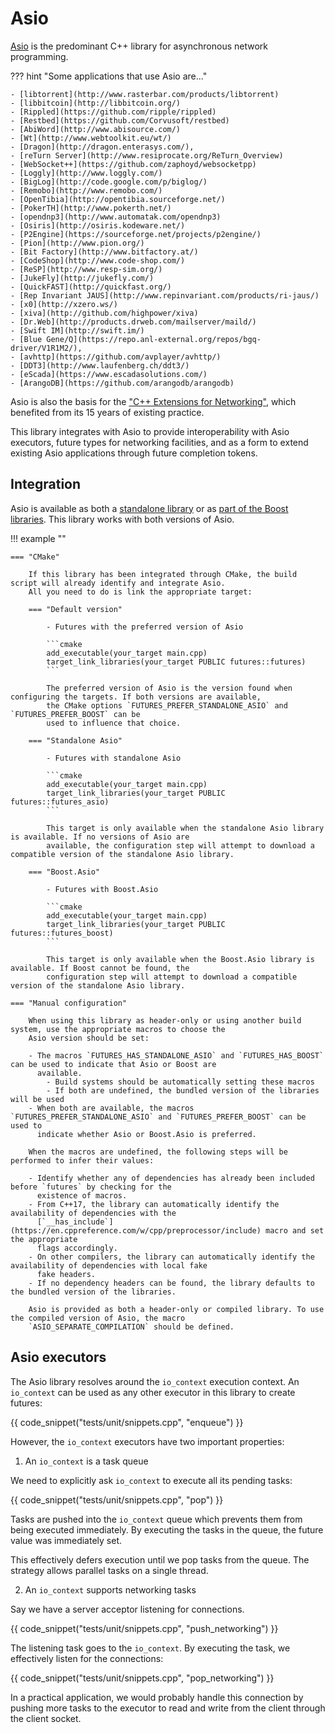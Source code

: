 # Asio

[Asio](https://think-async.com/Asio/) is the predominant C++ library for asynchronous network programming.

??? hint "Some applications that use Asio are..."

    - [libtorrent](http://www.rasterbar.com/products/libtorrent)
    - [libbitcoin](http://libbitcoin.org/)
    - [Rippled](https://github.com/ripple/rippled)
    - [Restbed](https://github.com/Corvusoft/restbed)
    - [AbiWord](http://www.abisource.com/)
    - [Wt](http://www.webtoolkit.eu/wt/)
    - [Dragon](http://dragon.enterasys.com/),
    - [reTurn Server](http://www.resiprocate.org/ReTurn_Overview)
    - [WebSocket++](https://github.com/zaphoyd/websocketpp)
    - [Loggly](http://www.loggly.com/)
    - [BigLog](http://code.google.com/p/biglog/)
    - [Remobo](http://www.remobo.com/)
    - [OpenTibia](http://opentibia.sourceforge.net/)
    - [PokerTH](http://www.pokerth.net/)
    - [opendnp3](http://www.automatak.com/opendnp3)
    - [Osiris](http://osiris.kodeware.net/)
    - [P2Engine](https://sourceforge.net/projects/p2engine/)
    - [Pion](http://www.pion.org/)
    - [Bit Factory](http://www.bitfactory.at/)
    - [CodeShop](http://www.code-shop.com/)
    - [ReSP](http://www.resp-sim.org/)
    - [JukeFly](http://jukefly.com/)
    - [QuickFAST](http://quickfast.org/)
    - [Rep Invariant JAUS](http://www.repinvariant.com/products/ri-jaus/)
    - [x0](http://xzero.ws/)
    - [xiva](http://github.com/highpower/xiva)
    - [Dr.Web](http://products.drweb.com/mailserver/maild/)
    - [Swift IM](http://swift.im/)
    - [Blue Gene/Q](https://repo.anl-external.org/repos/bgq-driver/V1R1M2/),
    - [avhttp](https://github.com/avplayer/avhttp/)
    - [DDT3](http://www.laufenberg.ch/ddt3/)
    - [eScada](https://www.escadasolutions.com/)
    - [ArangoDB](https://github.com/arangodb/arangodb)

Asio is also the basis for
the ["C++ Extensions for Networking"](https://en.cppreference.com/w/cpp/experimental/networking), which benefited from
its 15 years of existing practice.

This library integrates with Asio to provide interoperability with Asio executors, future types for networking
facilities, and as a form to extend existing Asio applications through future completion tokens.

## Integration

Asio is available as both a [standalone library](https://think-async.com/Asio/index.html) or
as [part of the Boost libraries](https://www.boost.org/doc/libs/1_78_0/doc/html/boost_asio.html). This library works
with both versions of Asio.

!!! example ""

    === "CMake"
    
        If this library has been integrated through CMake, the build script will already identify and integrate Asio.
        All you need to do is link the appropriate target:

        === "Default version"

            - Futures with the preferred version of Asio
    
            ```cmake
            add_executable(your_target main.cpp)
            target_link_libraries(your_target PUBLIC futures::futures)
            ```

            The preferred version of Asio is the version found when configuring the targets. If both versions are available,
            the CMake options `FUTURES_PREFER_STANDALONE_ASIO` and `FUTURES_PREFER_BOOST` can be
            used to influence that choice.

        === "Standalone Asio"

            - Futures with standalone Asio
    
            ```cmake
            add_executable(your_target main.cpp)
            target_link_libraries(your_target PUBLIC futures::futures_asio)
            ```
    
            This target is only available when the standalone Asio library is available. If no versions of Asio are 
            available, the configuration step will attempt to download a compatible version of the standalone Asio library. 

        === "Boost.Asio"

            - Futures with Boost.Asio
    
            ```cmake
            add_executable(your_target main.cpp)
            target_link_libraries(your_target PUBLIC futures::futures_boost)
            ```
            
            This target is only available when the Boost.Asio library is available. If Boost cannot be found, the 
            configuration step will attempt to download a compatible version of the standalone Asio library. 

    === "Manual configuration"
    
        When using this library as header-only or using another build system, use the appropriate macros to choose the
        Asio version should be set:

        - The macros `FUTURES_HAS_STANDALONE_ASIO` and `FUTURES_HAS_BOOST` can be used to indicate that Asio or Boost are 
          available. 
            - Build systems should be automatically setting these macros
            - If both are undefined, the bundled version of the libraries will be used
        - When both are available, the macros `FUTURES_PREFER_STANDALONE_ASIO` and `FUTURES_PREFER_BOOST` can be used to
          indicate whether Asio or Boost.Asio is preferred. 

        When the macros are undefined, the following steps will be performed to infer their values:        

        - Identify whether any of dependencies has already been included before `futures` by checking for the
          existence of macros. 
        - From C++17, the library can automatically identify the availability of dependencies with the 
          [`__has_include`](https://en.cppreference.com/w/cpp/preprocessor/include) macro and set the appropriate
          flags accordingly. 
        - On other compilers, the library can automatically identify the availability of dependencies with local fake
          fake headers.
        - If no dependency headers can be found, the library defaults to the bundled version of the libraries.
    
        Asio is provided as both a header-only or compiled library. To use the compiled version of Asio, the macro 
        `ASIO_SEPARATE_COMPILATION` should be defined.

## Asio executors

The Asio library resolves around the `io_context` execution context. An `io_context` can be used as any other executor
in this library to create futures:

{{ code_snippet("tests/unit/snippets.cpp", "enqueue") }}

However, the `io_context` executors have two important properties:

1) An `io_context` is a task queue

We need to explicitly ask `io_context` to execute all its pending tasks:

{{ code_snippet("tests/unit/snippets.cpp", "pop") }}

Tasks are pushed into the `io_context` queue which prevents them from being executed immediately. By executing the tasks
in the queue, the future value was immediately set.

This effectively defers execution until we pop tasks from the queue. The strategy allows parallel tasks on a single
thread.

2) An `io_context` supports networking tasks

Say we have a server acceptor listening for connections.

{{ code_snippet("tests/unit/snippets.cpp", "push_networking") }}

The listening task goes to the `io_context`. By executing the task, we effectively listen for the connections:

{{ code_snippet("tests/unit/snippets.cpp", "pop_networking") }}

In a practical application, we would probably handle this connection by pushing more tasks to the executor to read and
write from the client through the client socket.